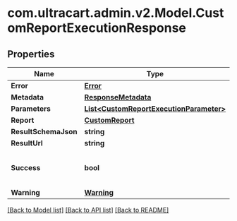 
# com.ultracart.admin.v2.Model.CustomReportExecutionResponse

## Properties

Name | Type | Description | Notes
------------ | ------------- | ------------- | -------------
**Error** | [**Error**](Error.md) |  | [optional] 
**Metadata** | [**ResponseMetadata**](ResponseMetadata.md) |  | [optional] 
**Parameters** | [**List&lt;CustomReportExecutionParameter&gt;**](CustomReportExecutionParameter.md) |  | [optional] 
**Report** | [**CustomReport**](CustomReport.md) |  | [optional] 
**ResultSchemaJson** | **string** |  | [optional] 
**ResultUrl** | **string** |  | [optional] 
**Success** | **bool** | Indicates if API call was successful | [optional] 
**Warning** | [**Warning**](Warning.md) |  | [optional] 

[[Back to Model list]](../README.md#documentation-for-models)
[[Back to API list]](../README.md#documentation-for-api-endpoints)
[[Back to README]](../README.md)

